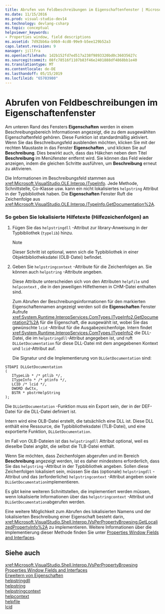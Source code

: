 ```yaml
---
title: Abrufen von Feldbeschreibungen im Eigenschaftenfenster | Microsoft-Dokumentation
ms.date: 11/15/2016
ms.prod: visual-studio-dev14
ms.technology: devlang-csharp
ms.topic: conceptual
helpviewer_keywords:
- Properties window, field descriptions
ms.assetid: 7d92bb6a-b9b9-4cd8-99e9-b5ee129b52a3
caps.latest.revision: 9
manager: jillfra
ms.openlocfilehash: 1d2b152fd7ed517a238f9893320bd0c36035627c
ms.sourcegitcommit: 08fc78516f1107b83f46e2401888df4868bb1e40
ms.translationtype: MT
ms.contentlocale: de-DE
ms.lasthandoff: 05/15/2019
ms.locfileid: "65703980"
---
```

# <a name="getting-field-descriptions-from-the-properties-window"></a>Abrufen von Feldbeschreibungen im Eigenschaftenfenster
Am unteren Rand des Fensters **Eigenschaften** werden in einem Beschreibungsbereich Informationen angezeigt, die zu dem ausgewählten Eigenschaftenfeld gehören. Diese Funktion ist standardmäßig aktiviert. Wenn Sie das Beschreibungsfeld ausblenden möchten, klicken Sie mit der rechten Maustaste in das Fenster **Eigenschaften** , und klicken Sie auf **Beschreibung**. Dies bewirkt auch, dass das Häkchen neben dem Titel **Beschreibung** im Menüfenster entfernt wird. Sie können das Feld wieder anzeigen, indem die gleichen Schritte ausführen, um **Beschreibung** erneut zu aktivieren.  
  
 Die Informationen im Beschreibungsfeld stammen aus <xref:Microsoft.VisualStudio.OLE.Interop.ITypeInfo>. Jede Methode, Schnittstelle, Co-Klasse usw. kann ein nicht lokalisiertes `helpstring` Attribut in der Typbibliothek haben. Die **Eigenschaften** Fenster Ruft die Zeichenfolge aus <xref:Microsoft.VisualStudio.OLE.Interop.ITypeInfo.GetDocumentation%2A>.  
  
### <a name="to-specify-localized-help-strings"></a>So geben Sie lokalisierte Hilfetexte (Hilfezeichenfolgen) an  
  
1. Fügen Sie das `helpstringdll` -Attribut zur library-Anweisung in der Typbibliothek (`typelib`) hinzu.  
  
   > [!NOTE]
   > Dieser Schritt ist optional, wenn sich die Typbibliothek in einer Objektbibliotheksdatei (OLB-Datei) befindet.  
  
2. Geben Sie `helpstringcontext` -Attribute für die Zeichenfolgen an. Sie können auch `helpstring` -Attribute angeben.  
  
    Diese Attribute unterscheiden sich von den Attributen `helpfile` und `helpcontext` , die in den jeweiligen Hilfethemen in CHM-Datei enthalten sind.  
  
   Zum Abrufen der Beschreibungsinformationen für den markierten Eigenschaftennamen angezeigt werden soll die **Eigenschaften** Fenster Aufrufe <xref:System.Runtime.InteropServices.ComTypes.ITypeInfo2.GetDocumentation2%2A> für die Eigenschaft, die ausgewählt ist, wobei Sie das gewünschte `lcid` -Attribut für die Ausgabezeichenfolge. Intern findet <xref:System.Runtime.InteropServices.ComTypes.ITypeInfo2> die DLL-Datei, die im `helpstringdll`-Attribut angegeben ist, und ruft `DLLGetDocumentation` für diese DLL-Datei mit dem angegebenen Kontext und `lcid`-Attribut auf.  
  
   Die Signatur und die Implementierung von `DLLGetDocumentation` sind:  
  
```  
STDAPI DLLGetDocumentation  
(  
   ITypeLib * /* ptlib */,  
   ITypeInfo * /* ptinfo */,  
   LCID /* lcid */,  
   DWORD dwCtx,  
   BSTR * pbstrHelpString  
);  
```  
  
 Die `DLLGetDocumentation` -Funktion muss ein Export sein, der in der DEF-Datei für die DLL-Datei definiert ist.  
  
 Intern wird eine OLB-Datei erstellt, die tatsächlich eine DLL ist. Diese DLL enthält eine Ressource, die Typbibliotheksdatei (TLB-Datei), und eine exportierte Funktion, `DLLGetDocumentation`.  
  
 Im Fall von OLB-Dateien ist das `helpstringdll` Attribut optional, weil es dieselbe Datei angibt, die selbst die TLB-Datei enthält.  
  
 Wenn Sie möchten, dass Zeichenfolgen abgerufen und im Bereich **Beschreibung** angezeigt werden, ist es daher mindestens erforderlich, dass Sie das `helpstring` -Attribut in der Typbibliothek angeben. Sollen diese Zeichenfolgen lokalisiert sein, müssen Sie das (optionale) `helpstringdll` -Attribut und das (erforderliche) `helpstringcontext` -Attribut angeben sowie `DLLGetDocumentation`implementieren.  
  
 Es gibt keine weiteren Schnittstellen, die implementiert werden müssen, wenn lokalisierte Informationen über das `helpstringcontext` -Attribut und `DLLGetDocumentation`abgerufen werden.  
  
 Eine weitere Möglichkeit zum Abrufen des lokalisierten Namens und der lokalisierten Beschreibung einer Eigenschaft besteht darin, <xref:Microsoft.VisualStudio.Shell.Interop.IVsPerPropertyBrowsing.GetLocalizedPropertyInfo%2A> zu implementieren. Weitere Informationen über die Implementierung dieser Methode finden Sie unter [Properties Window Fields and Interfaces](../extensibility/internals/properties-window-fields-and-interfaces.md).  
  
## <a name="see-also"></a>Siehe auch  
 <xref:Microsoft.VisualStudio.Shell.Interop.IVsPerPropertyBrowsing>   
 [Properties Window Fields and Interfaces](../extensibility/internals/properties-window-fields-and-interfaces.md)   
 [Erweitern von Eigenschaften](../extensibility/internals/extending-properties.md)   
 [helpstringdll](https://msdn.microsoft.com/library/121271fa-f061-492b-b87f-bbfcf4b02e7b)   
 [helpstring](https://msdn.microsoft.com/library/0401e905-a63e-4fad-98d0-d1efea111966)   
 [helpstringcontext](https://msdn.microsoft.com/library/d4cd135e-d91c-4aa3-9353-8aeb096f52cf)   
 [helpcontext](https://msdn.microsoft.com/library/6fbb022d-a4b7-4989-a02f-7f18a9b0ad96)   
 [helpfile](https://msdn.microsoft.com/library/d75161c1-1363-4019-ae09-e7e3b8a3971e)   
 [lcid](https://msdn.microsoft.com/library/7f248c69-ee1c-42c3-9411-39cf27c9f43d)